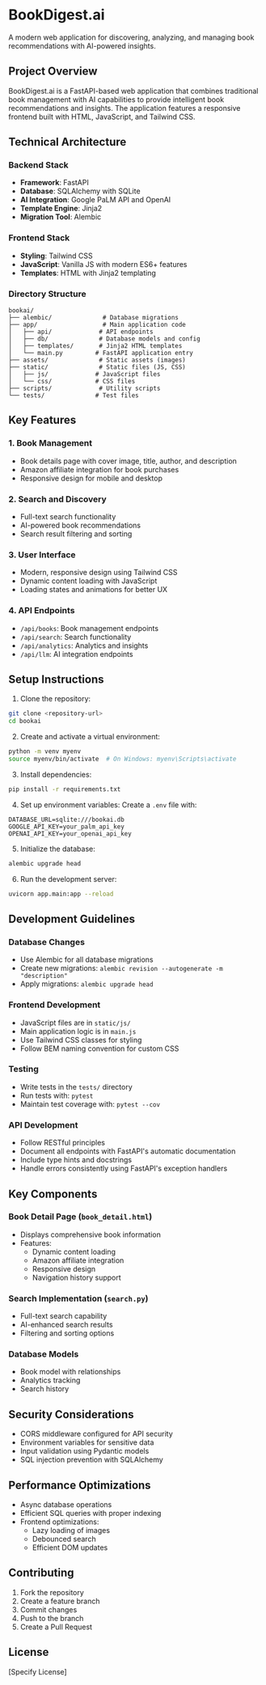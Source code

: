 # BookDigest.ai

A modern web application for discovering, analyzing, and managing book recommendations with AI-powered insights.

## Project Overview

BookDigest.ai is a FastAPI-based web application that combines traditional book management with AI capabilities to provide intelligent book recommendations and insights. The application features a responsive frontend built with HTML, JavaScript, and Tailwind CSS.

## Technical Architecture

### Backend Stack
- **Framework**: FastAPI
- **Database**: SQLAlchemy with SQLite
- **AI Integration**: Google PaLM API and OpenAI
- **Template Engine**: Jinja2
- **Migration Tool**: Alembic

### Frontend Stack
- **Styling**: Tailwind CSS
- **JavaScript**: Vanilla JS with modern ES6+ features
- **Templates**: HTML with Jinja2 templating

### Directory Structure
```
bookai/
├── alembic/              # Database migrations
├── app/                  # Main application code
│   ├── api/             # API endpoints
│   ├── db/              # Database models and config
│   ├── templates/       # Jinja2 HTML templates
│   └── main.py         # FastAPI application entry
├── assets/              # Static assets (images)
├── static/              # Static files (JS, CSS)
│   ├── js/             # JavaScript files
│   └── css/            # CSS files
├── scripts/             # Utility scripts
└── tests/              # Test files
```

## Key Features

### 1. Book Management
- Book details page with cover image, title, author, and description
- Amazon affiliate integration for book purchases
- Responsive design for mobile and desktop

### 2. Search and Discovery
- Full-text search functionality
- AI-powered book recommendations
- Search result filtering and sorting

### 3. User Interface
- Modern, responsive design using Tailwind CSS
- Dynamic content loading with JavaScript
- Loading states and animations for better UX

### 4. API Endpoints
- `/api/books`: Book management endpoints
- `/api/search`: Search functionality
- `/api/analytics`: Analytics and insights
- `/api/llm`: AI integration endpoints

## Setup Instructions

1. Clone the repository:
```bash
git clone <repository-url>
cd bookai
```

2. Create and activate a virtual environment:
```bash
python -m venv myenv
source myenv/bin/activate  # On Windows: myenv\Scripts\activate
```

3. Install dependencies:
```bash
pip install -r requirements.txt
```

4. Set up environment variables:
Create a `.env` file with:
```
DATABASE_URL=sqlite:///bookai.db
GOOGLE_API_KEY=your_palm_api_key
OPENAI_API_KEY=your_openai_api_key
```

5. Initialize the database:
```bash
alembic upgrade head
```

6. Run the development server:
```bash
uvicorn app.main:app --reload
```

## Development Guidelines

### Database Changes
- Use Alembic for all database migrations
- Create new migrations: `alembic revision --autogenerate -m "description"`
- Apply migrations: `alembic upgrade head`

### Frontend Development
- JavaScript files are in `static/js/`
- Main application logic is in `main.js`
- Use Tailwind CSS classes for styling
- Follow BEM naming convention for custom CSS

### Testing
- Write tests in the `tests/` directory
- Run tests with: `pytest`
- Maintain test coverage with: `pytest --cov`

### API Development
- Follow RESTful principles
- Document all endpoints with FastAPI's automatic documentation
- Include type hints and docstrings
- Handle errors consistently using FastAPI's exception handlers

## Key Components

### Book Detail Page (`book_detail.html`)
- Displays comprehensive book information
- Features:
  - Dynamic content loading
  - Amazon affiliate integration
  - Responsive design
  - Navigation history support

### Search Implementation (`search.py`)
- Full-text search capability
- AI-enhanced search results
- Filtering and sorting options

### Database Models
- Book model with relationships
- Analytics tracking
- Search history

## Security Considerations

- CORS middleware configured for API security
- Environment variables for sensitive data
- Input validation using Pydantic models
- SQL injection prevention with SQLAlchemy

## Performance Optimizations

- Async database operations
- Efficient SQL queries with proper indexing
- Frontend optimizations:
  - Lazy loading of images
  - Debounced search
  - Efficient DOM updates

## Contributing

1. Fork the repository
2. Create a feature branch
3. Commit changes
4. Push to the branch
5. Create a Pull Request

## License

[Specify License]
